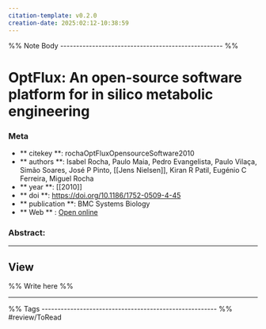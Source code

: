 ```yaml
---
citation-template: v0.2.0
creation-date: 2025:02:12-10:38:59
---
```


%% Note Body --------------------------------------------------- %%
# OptFlux: An open-source software platform for in silico metabolic engineering

### Meta
- ** citekey **: rochaOptFluxOpensourceSoftware2010
- ** authors **: Isabel Rocha, Paulo Maia, Pedro Evangelista, Paulo Vilaça, Simão Soares, José P Pinto, [[Jens Nielsen]], Kiran R Patil, Eugénio C Ferreira, Miguel Rocha
- ** year **: [[2010]]
- ** doi **: https://doi.org/10.1186/1752-0509-4-45
- ** publication **: BMC Systems Biology
- ** Web ** : [Open online](https://bmcsystbiol.biomedcentral.com/articles/10.1186/1752-0509-4-45)


### Abstract:


___

## View

%% Write here %%





___
%% Tags  ------------------------------------------------------- %%
#review/ToRead